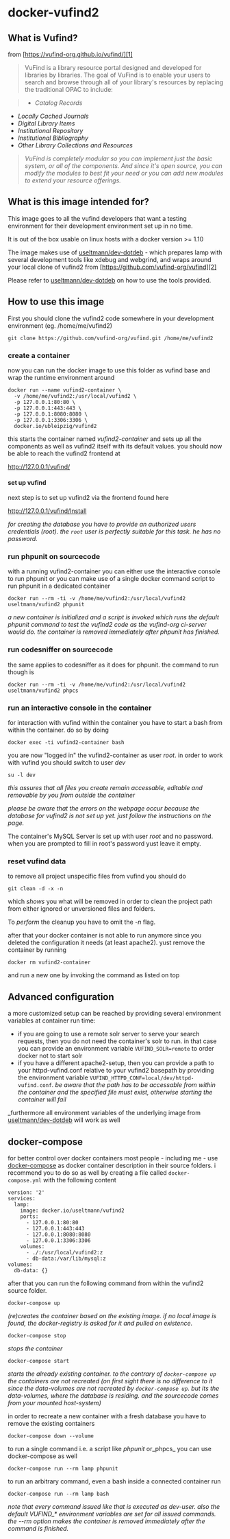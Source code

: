 # docker-vufind2

## What is Vufind?

from [https://vufind-org.github.io/vufind/][1]

> VuFind is a library resource portal designed and developed for libraries by libraries.
The goal of VuFind is to enable your users to search and browse through all of your library's resources by replacing the traditional OPAC to include:

> * _Catalog Records_
* _Locally Cached Journals_
* _Digital Library Items_
* _Institutional Repository_
* _Institutional Bibliography_
* _Other Library Collections and Resources_

> _VuFind is completely modular so you can implement just the basic system, or all of the components. And since it's open source,
you can modify the modules to best fit your need or you can add new modules to extend your resource offerings._


## What is this image intended for?

This image goes to all the vufind developers that want a testing environment for their development environment set up in no time.

It is out of the box usable on linux hosts with a docker version >= 1.10

The image makes use of [useltmann/dev-dotdeb][3] - which prepares lamp with several development tools like xdebug and webgrind,
and wraps around your local clone of vufind2 from [https://github.com/vufind-org/vufind][2]

Please refer to [useltmann/dev-dotdeb][3] on how to use the tools provided.

## How to use this image

First you should clone the vufind2 code somewhere in your development environment (eg. /home/me/vufind2)

    git clone https://github.com/vufind-org/vufind.git /home/me/vufind2

### create a container

now you can run the docker image to use this folder as vufind base and wrap the runtime environment around

    docker run --name vufind2-container \
      -v /home/me/vufind2:/usr/local/vufind2 \
      -p 127.0.0.1:80:80 \
      -p 127.0.0.1:443:443 \
      -p 127.0.0.1:8080:8080 \
      -p 127.0.0.1:3306:3306 \
      docker.io/ubleipzig/vufind2

this starts the container named _vufind2-container_ and sets up all the components as well as vufind2 itself with its default values.
you should now be able to reach the vufind2 frontend at

http://127.0.0.1/vufind/

#### set up vufind

next step is to set up vufind2 via the frontend found here

http://127.0.0.1/vufind/Install

_for creating the database you have to provide an authorized users credentials (root). the `root` user is perfectly suitable for this task. he has no password._
### run phpunit on sourcecode

with a running vufind2-container you can either use the interactive console to run phpunit or you can make use of a single docker command script to run phpunit in a dedicated container

    docker run --rm -ti -v /home/me/vufind2:/usr/local/vufind2 useltmann/vufind2 phpunit

_a new container is initialized and a script is invoked which runs the default phpunit command to test the vufind2 code as the vufind-org ci-server would do.
the container is removed immediately after phpunit has finished._

### run codesniffer on sourcecode

the same applies to codesniffer as it does for phpunit. the command to run though is

    docker run --rm -ti -v /home/me/vufind2:/usr/local/vufind2 useltmann/vufind2 phpcs

### run an interactive console in the container

for interaction with vufind within the container you have to start a bash from within the container. do so by doing

    docker exec -ti vufind2-container bash

you are now "logged in" the vufind2-container as user *root*. in order to work with vufind you should switch to user *dev*

    su -l dev

_this assures that all files you create remain accessable, editable and removable by you from outside the container_


_please be aware that the errors on the webpage occur because the database for vufind2 is not set up yet. just follow the instructions on the page._

The container's MySQL Server is set up with user *root* and no password. when you are prompted to fill in root's password yust leave it empty.

### reset vufind data

to remove all project unspecific files from vufind you should do

    git clean -d -x -n

which *shows* you what will be removed in order to clean the project path from either ignored or unversioned files and folders.

To *perform* the cleanup you have to omit the *-n* flag.

after that your docker container is not able to run anymore since you deleted the configuration it needs (at least apache2). yust remove the container by running

    docker rm vufind2-container

and run a new one by invoking the command as listed on top

## Advanced configuration

a more customized setup can be reached by providing several environment variables at container run time:

* if you are going to use a remote solr server to serve your search requests,
then you do not need the container's solr to run. in that case you can provide an environment variable `VUFIND_SOLR=remote` to order docker not to start solr
* if you have a different apache2-setup, then you can provide a path to your httpd-vufind.conf relative to your vufind2 basepath by providing the environment
variable `VUFIND_HTTPD_CONF=local/dev/httpd-vufind.conf`. _be aware that the path has to be accessable from within the container and the specified file must exist,
otherwise starting the container will fail_

_furthermore all environment variables of the underlying image from [useltmann/dev-dotdeb][3] will work as well

## docker-compose

for better control over docker containers most people - including me - use [docker-compose][3] as docker container description in their source folders. i recommend you to do so as well by creating a file called `docker-compose.yml` with the following content

```
version: '2'
services:
  lamp:
    image: docker.io/useltmann/vufind2
    ports:
      - 127.0.0.1:80:80
      - 127.0.0.1:443:443
      - 127.0.0.1:8080:8080
      - 127.0.0.1:3306:3306
    volumes:
      - ./:/usr/local/vufind2:z
      - db-data:/var/lib/mysql:z
volumes:
  db-data: {}
```

after that you can run the following command from within the vufind2 source folder.

    docker-compose up

_(re)creates the container based on the existing image. if no local image is found, the docker-registry is asked for it and pulled on existence._

    docker-compose stop

_stops the container_

    docker-compose start

_starts the already existing container. to the contrary of `docker-compose up` the containers are not recreated (on first sight there is no difference to it since
the data-volumes are not recreated by `docker-compose up`. but its the data-volumes, where the database is residing. and the sourcecode comes from your mounted host-system)_

in order to recreate a new container with a fresh database you have to remove the existing containers

    docker-compose down --volume

to run a single command i.e. a script like _phpunit_ or_phpcs_ you can use docker-compose as well

    docker-compose run --rm lamp phpunit

to run an arbitrary command, even a bash inside a connected container run

    docker-compose run --rm lamp bash

_note that every command issued like that is executed as *dev*-user. also the default VUFIND\_\* environment variables are set for all issued commands. the *--rm* option
makes the container is removed immediately after the command is finished._

  [1]: https://vufind-org.github.io/vufind/
  [2]: https://github.com/vufind-org/vufind/
  [3]: https://hub.docker.com/r/useltmann/dev-dotdeb/
